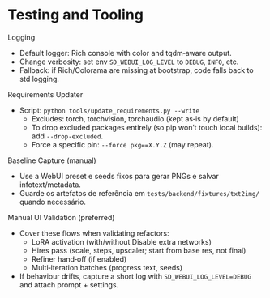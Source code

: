 Testing and Tooling
====================

Logging
- Default logger: Rich console with color and tqdm‑aware output.
- Change verbosity: set env `SD_WEBUI_LOG_LEVEL` to `DEBUG`, `INFO`, etc.
- Fallback: if Rich/Colorama are missing at bootstrap, code falls back to std logging.

Requirements Updater
- Script: `python tools/update_requirements.py --write`
  - Excludes: torch, torchvision, torchaudio (kept as‑is by default)
  - To drop excluded packages entirely (so pip won’t touch local builds): add `--drop-excluded`.
  - Force a specific pin: `--force pkg==X.Y.Z` (may repeat).

Baseline Capture (manual)
- Use a WebUI preset e seeds fixos para gerar PNGs e salvar infotext/metadata.
- Guarde os artefatos de referência em `tests/backend/fixtures/txt2img/` quando necessário.

Manual UI Validation (preferred)
- Cover these flows when validating refactors:
  - LoRA activation (with/without Disable extra networks)
  - Hires pass (scale, steps, upscaler; start from base res, not final)
  - Refiner hand‑off (if enabled)
  - Multi‑iteration batches (progress text, seeds)
- If behaviour drifts, capture a short log with `SD_WEBUI_LOG_LEVEL=DEBUG` and attach prompt + settings.
